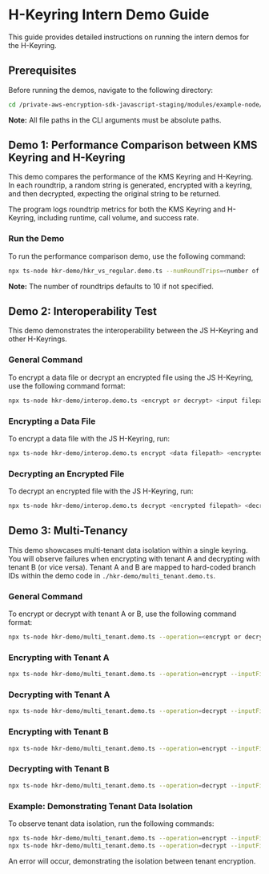 # H-Keyring Intern Demo Guide

This guide provides detailed instructions on running the intern demos for the H-Keyring.

## Prerequisites

Before running the demos, navigate to the following directory:

```bash
cd /private-aws-encryption-sdk-javascript-staging/modules/example-node/
```

**Note:** All file paths in the CLI arguments must be absolute paths.

## Demo 1: Performance Comparison between KMS Keyring and H-Keyring

This demo compares the performance of the KMS Keyring and H-Keyring. In each roundtrip, a random string is generated, encrypted with a keyring, and then decrypted, expecting the original string to be returned.

The program logs roundtrip metrics for both the KMS Keyring and H-Keyring, including runtime, call volume, and success rate.

### Run the Demo

To run the performance comparison demo, use the following command:

```bash
npx ts-node hkr-demo/hkr_vs_regular.demo.ts --numRoundTrips=<number of roundtrips>
```

**Note:** The number of roundtrips defaults to 10 if not specified.

## Demo 2: Interoperability Test

This demo demonstrates the interoperability between the JS H-Keyring and other H-Keyrings.

### General Command

To encrypt a data file or decrypt an encrypted file using the JS H-Keyring, use the following command format:

```bash
npx ts-node hkr-demo/interop.demo.ts <encrypt or decrypt> <input filepath> <output filepath>
```

### Encrypting a Data File

To encrypt a data file with the JS H-Keyring, run:

```bash
npx ts-node hkr-demo/interop.demo.ts encrypt <data filepath> <encrypted filepath>
```

### Decrypting an Encrypted File

To decrypt an encrypted file with the JS H-Keyring, run:

```bash
npx ts-node hkr-demo/interop.demo.ts decrypt <encrypted filepath> <decrypted filepath>
```

## Demo 3: Multi-Tenancy

This demo showcases multi-tenant data isolation within a single keyring. You will observe failures when encrypting with tenant A and decrypting with tenant B (or vice versa). Tenant A and B are mapped to hard-coded branch IDs within the demo code in `./hkr-demo/multi_tenant.demo.ts`.

### General Command

To encrypt or decrypt with tenant A or B, use the following command format:

```bash
npx ts-node hkr-demo/multi_tenant.demo.ts --operation=<encrypt or decrypt> --inputFile=<input filepath> --outputFile=<output filepath> --tenant=<A or B>
```

### Encrypting with Tenant A

```bash
npx ts-node hkr-demo/multi_tenant.demo.ts --operation=encrypt --inputFile=<data filepath> --outputFile=<encrypted filepath> --tenant=A
```

### Decrypting with Tenant A

```bash
npx ts-node hkr-demo/multi_tenant.demo.ts --operation=decrypt --inputFile=<encrypted filepath> --outputFile=<decrypted filepath> --tenant=A
```

### Encrypting with Tenant B

```bash
npx ts-node hkr-demo/multi_tenant.demo.ts --operation=encrypt --inputFile=<data filepath> --outputFile=<encrypted filepath> --tenant=B
```

### Decrypting with Tenant B

```bash
npx ts-node hkr-demo/multi_tenant.demo.ts --operation=decrypt --inputFile=<encrypted filepath> --outputFile=<decrypted filepath> --tenant=B
```

### Example: Demonstrating Tenant Data Isolation

To observe tenant data isolation, run the following commands:

```bash
npx ts-node hkr-demo/multi_tenant.demo.ts --operation=encrypt --inputFile=<data filepath> --outputFile=<encrypted filepath> --tenant=A
npx ts-node hkr-demo/multi_tenant.demo.ts --operation=decrypt --inputFile=<encrypted filepath> --outputFile=<decrypted filepath> --tenant=B
```

An error will occur, demonstrating the isolation between tenant encryption.
